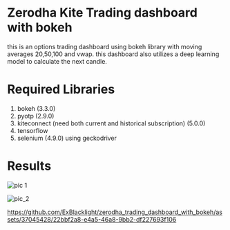 # Zerodha Kite Trading dashboard with bokeh
this is an options trading dashboard using bokeh library with moving averages 20,50,100 and vwap. this dashboard also utilizes a deep learning model to calculate the next candle. 

# Required Libraries
1) bokeh (3.3.0)
2) pyotp (2.9.0)
3) kiteconnect (need both current and historical subscription) (5.0.0)
4) tensorflow
5) selenium (4.9.0) using geckodriver

# Results
![pic 1](https://github.com/ExBlacklight/zerodha_trading_dashboard_with_bokeh/assets/37045428/b486d6dd-bf1b-4fe7-b0a0-e2f43405a245)

![pic_2](https://github.com/ExBlacklight/zerodha_trading_dashboard_with_bokeh/assets/37045428/01c6fd8f-97f9-42c3-9115-8b34499e63b2)

https://github.com/ExBlacklight/zerodha_trading_dashboard_with_bokeh/assets/37045428/22bbf2a8-e4a5-46a8-9bb2-df227693f106

